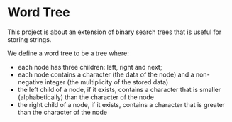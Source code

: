# Word Tree

This project is about an extension of binary search trees that is useful for storing strings.

We define a word tree to be a tree where:
* each node has three children: left, right and next;
* each node contains a character (the data of the node) and a non-negative integer (the multiplicity of the stored data)
* the left child of a node, if it exists, contains a character that is smaller (alphabetically) than the character of the node
* the right child of a node, if it exists, contains a character that is greater than the character of the node
